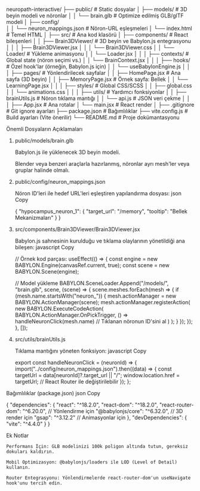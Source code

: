 neuropath-interactive/
├── public/                 # Static dosyalar
│   ├── models/             # 3D beyin modeli ve nöronlar
│   │   └── brain.glb       # Optimize edilmiş GLB/glTF modeli
│   ├── config/             
│   │   └── neuron_mappings.json # Nöron-URL eşleşmeleri
│   └── index.html          # Temel HTML
│
├── src/                    # Ana kod klasörü
│   ├── components/         # React bileşenleri
│   │   ├── Brain3DViewer/  # 3D beyin ve Babylon.js entegrasyonu
│   │   │   ├── Brain3DViewer.jsx 
│   │   │   └── Brain3DViewer.css
│   │   └── Loader/         # Yükleme animasyonu
│   │       └── Loader.jsx
│   │
│   ├── contexts/           # Global state (nöron seçimi vs.)
│   │   └── BrainContext.jsx
│   │
│   ├── hooks/              # Özel hook'lar (örneğin, Babylon.js için)
│   │   └── useBabylonEngine.js
│   │
│   ├── pages/              # Yönlendirilecek sayfalar
│   │   ├── HomePage.jsx    # Ana sayfa (3D beyin)
│   │   ├── MemoryPage.jsx  # Örnek sayfa: Bellek
│   │   └── LearningPage.jsx
│   │
│   ├── styles/             # Global CSS/SCSS
│   │   ├── global.css      
│   │   └── animations.css
│   │
│   ├── utils/              # Yardımcı fonksiyonlar
│   │   ├── brainUtils.js   # Nöron tıklama mantığı
│   │   └── api.js          # JSON veri çekme
│   │
│   ├── App.jsx             # Ana rotalar
│   └── main.jsx            # React render
│
├── .gitignore              # Git ignore ayarları
├── package.json            # Bağımlılıklar
├── vite.config.js          # Build ayarları (Vite önerilir)
└── README.md               # Proje dokümantasyonu

Önemli Dosyaların Açıklamaları
1. public/models/brain.glb

    Babylon.js ile yüklenecek 3D beyin modeli.

    Blender veya benzeri araçlarla hazırlanmış, nöronlar ayrı mesh'ler veya gruplar halinde olmalı.

2. public/config/neuron_mappings.json

    Nöron ID'leri ile hedef URL'leri eşleştiren yapılandırma dosyası:
    json
    Copy

    {
      "hypocampus_neuron_1": {
        "target_url": "/memory",
        "tooltip": "Bellek Mekanizmaları"
      }
    }

3. src/components/Brain3DViewer/Brain3DViewer.jsx

    Babylon.js sahnesinin kurulduğu ve tıklama olaylarının yönetildiği ana bileşen:
    javascript
    Copy

    // Örnek kod parçası:
    useEffect(() => {
      const engine = new BABYLON.Engine(canvasRef.current, true);
      const scene = new BABYLON.Scene(engine);

      // Model yükleme
      BABYLON.SceneLoader.Append("/models/", "brain.glb", scene, (scene) => {
        scene.meshes.forEach(mesh => {
          if (mesh.name.startsWith("neuron_")) {
            mesh.actionManager = new BABYLON.ActionManager(scene);
            mesh.actionManager.registerAction(
              new BABYLON.ExecuteCodeAction(
                BABYLON.ActionManager.OnPickTrigger,
                () => handleNeuronClick(mesh.name) // Tıklanan nöronun ID'sini al
              )
            );
          }
        });
      });
    }, []);

4. src/utils/brainUtils.js

    Tıklama mantığını yöneten fonksiyon:
    javascript
    Copy

    export const handleNeuronClick = (neuronId) => {
      import("../config/neuron_mappings.json").then((data) => {
        const targetUrl = data[neuronId]?.target_url || "/";
        window.location.href = targetUrl; // React Router ile değiştirilebilir
      });
    };

Bağımlılıklar (package.json)
json
Copy

{
  "dependencies": {
    "react": "^18.2.0",
    "react-dom": "^18.2.0",
    "react-router-dom": "^6.20.0", // Yönlendirme için
    "@babylonjs/core": "^6.32.0",  // 3D render için
    "gsap": "^3.12.2"              // Animasyonlar için
  },
  "devDependencies": {
    "vite": "^4.4.0"
  }
}

Ek Notlar

    Performans İçin: GLB modelinizi 100k poligon altında tutun, gereksiz dokuları kaldırın.

    Mobil Optimizasyon: @babylonjs/loaders ile LOD (Level of Detail) kullanın.

    Router Entegrasyonu: Yönlendirmelerde react-router-dom'un useNavigate hook'unu tercih edin.